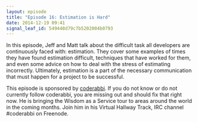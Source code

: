 ```yaml
---
layout: episode
title: "Episode 16: Estimation is Hard"
date: 2014-12-19 09:41
signal_leaf_id: 549448d79c7b5202004b0793
---
```

In this episode, Jeff and Matt talk about the difficult task all developers are continuously faced with: estimation. They cover some examples of times they have found estimation difficult, techniques that have worked for them, and even some advice on how to deal with the stress of estimating incorrectly. Ultimately, estimation is a part of the necessary communication that must happen for a project to be successful.

This episode is sponsored by [coderabbi](https://twitter.com/coderabbi). If you do not know or do not currently follow coderabbi, you are missing out and should fix that right now. He is bringing the Wisdom as a Service tour to areas around the world in the coming months. Join him in his Virtual Hallway Track, IRC channel #coderabbi on Freenode.
